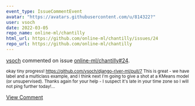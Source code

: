 ```yaml
---
event_type: IssueCommentEvent
avatar: "https://avatars.githubusercontent.com/u/814322?"
user: vsoch
date: 2022-03-05
repo_name: online-ml/chantilly
html_url: https://github.com/online-ml/chantilly/issues/24
repo_url: https://github.com/online-ml/chantilly
---
```


<a href='https://github.com/vsoch' target='_blank'>vsoch</a> commented on issue <a href='https://github.com/online-ml/chantilly/issues/24' target='_blank'>online-ml/chantilly#24</a>.

<small>okay tiny progress! https://github.com/vsoch/django-river-ml/pull/7 This is great - we have label and a multiclass example, and I think next I'm going to give a shot at a KMeans model (or unsupervised). Thanks again for your help - I suspect it's late in your time zone so I will not ping further today!...</small>

<a href='https://github.com/online-ml/chantilly/issues/24' target='_blank'>View Comment</a>
